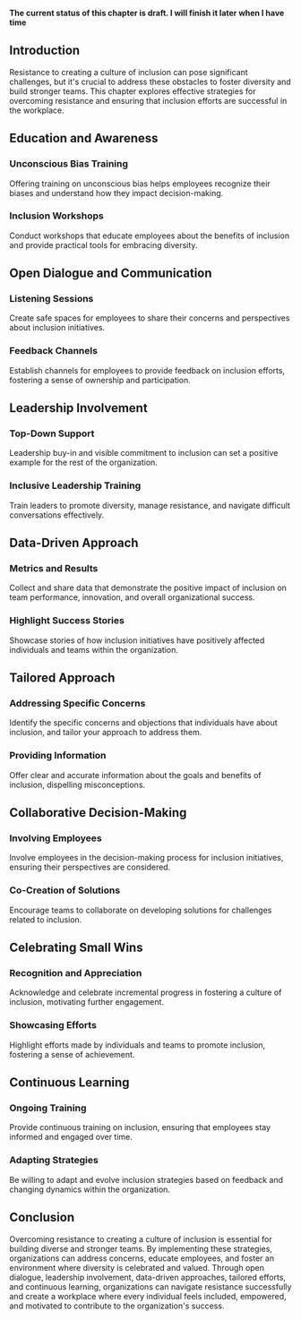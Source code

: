 **The current status of this chapter is draft. I will finish it later when I have time**

Introduction
------------

Resistance to creating a culture of inclusion can pose significant challenges, but it's crucial to address these obstacles to foster diversity and build stronger teams. This chapter explores effective strategies for overcoming resistance and ensuring that inclusion efforts are successful in the workplace.

Education and Awareness
-----------------------

### Unconscious Bias Training

Offering training on unconscious bias helps employees recognize their biases and understand how they impact decision-making.

### Inclusion Workshops

Conduct workshops that educate employees about the benefits of inclusion and provide practical tools for embracing diversity.

Open Dialogue and Communication
-------------------------------

### Listening Sessions

Create safe spaces for employees to share their concerns and perspectives about inclusion initiatives.

### Feedback Channels

Establish channels for employees to provide feedback on inclusion efforts, fostering a sense of ownership and participation.

Leadership Involvement
----------------------

### Top-Down Support

Leadership buy-in and visible commitment to inclusion can set a positive example for the rest of the organization.

### Inclusive Leadership Training

Train leaders to promote diversity, manage resistance, and navigate difficult conversations effectively.

Data-Driven Approach
--------------------

### Metrics and Results

Collect and share data that demonstrate the positive impact of inclusion on team performance, innovation, and overall organizational success.

### Highlight Success Stories

Showcase stories of how inclusion initiatives have positively affected individuals and teams within the organization.

Tailored Approach
-----------------

### Addressing Specific Concerns

Identify the specific concerns and objections that individuals have about inclusion, and tailor your approach to address them.

### Providing Information

Offer clear and accurate information about the goals and benefits of inclusion, dispelling misconceptions.

Collaborative Decision-Making
-----------------------------

### Involving Employees

Involve employees in the decision-making process for inclusion initiatives, ensuring their perspectives are considered.

### Co-Creation of Solutions

Encourage teams to collaborate on developing solutions for challenges related to inclusion.

Celebrating Small Wins
----------------------

### Recognition and Appreciation

Acknowledge and celebrate incremental progress in fostering a culture of inclusion, motivating further engagement.

### Showcasing Efforts

Highlight efforts made by individuals and teams to promote inclusion, fostering a sense of achievement.

Continuous Learning
-------------------

### Ongoing Training

Provide continuous training on inclusion, ensuring that employees stay informed and engaged over time.

### Adapting Strategies

Be willing to adapt and evolve inclusion strategies based on feedback and changing dynamics within the organization.

Conclusion
----------

Overcoming resistance to creating a culture of inclusion is essential for building diverse and stronger teams. By implementing these strategies, organizations can address concerns, educate employees, and foster an environment where diversity is celebrated and valued. Through open dialogue, leadership involvement, data-driven approaches, tailored efforts, and continuous learning, organizations can navigate resistance successfully and create a workplace where every individual feels included, empowered, and motivated to contribute to the organization's success.
